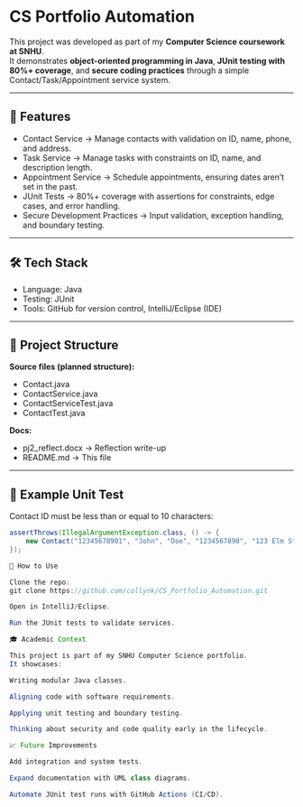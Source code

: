 # CS Portfolio Automation

This project was developed as part of my **Computer Science coursework at SNHU**.  
It demonstrates **object-oriented programming in Java**, **JUnit testing with 80%+ coverage**, and **secure coding practices** through a simple Contact/Task/Appointment service system.

---

## 📌 Features
- Contact Service → Manage contacts with validation on ID, name, phone, and address.  
- Task Service → Manage tasks with constraints on ID, name, and description length.  
- Appointment Service → Schedule appointments, ensuring dates aren’t set in the past.  
- JUnit Tests → 80%+ coverage with assertions for constraints, edge cases, and error handling.  
- Secure Development Practices → Input validation, exception handling, and boundary testing.

---

## 🛠 Tech Stack
- Language: Java  
- Testing: JUnit  
- Tools: GitHub for version control, IntelliJ/Eclipse (IDE)  

---

## 📂 Project Structure
**Source files (planned structure):**  
- Contact.java  
- ContactService.java  
- ContactServiceTest.java  
- ContactTest.java  

**Docs:**  
- pj2_reflect.docx → Reflection write-up  
- README.md → This file  

---

## 🧪 Example Unit Test
Contact ID must be less than or equal to 10 characters:

```java
assertThrows(IllegalArgumentException.class, () -> {
    new Contact("12345678901", "John", "Doe", "1234567890", "123 Elm St");
});

🚀 How to Use

Clone the repo:
git clone https://github.com/collynk/CS_Portfolio_Automation.git

Open in IntelliJ/Eclipse.

Run the JUnit tests to validate services.

🎓 Academic Context

This project is part of my SNHU Computer Science portfolio.
It showcases:

Writing modular Java classes.

Aligning code with software requirements.

Applying unit testing and boundary testing.

Thinking about security and code quality early in the lifecycle.

📈 Future Improvements

Add integration and system tests.

Expand documentation with UML class diagrams.

Automate JUnit test runs with GitHub Actions (CI/CD).
